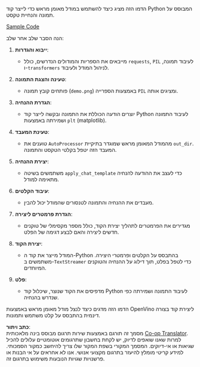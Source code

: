 <!--
CO_OP_TRANSLATOR_METADATA:
{
  "original_hash": "d7d7afa242a4a041ff4193546d4baf16",
  "translation_date": "2025-05-09T20:01:12+00:00",
  "source_file": "md/02.Application/04.Vision/Phi3/E2E_OpenVino_Phi3Vision.md",
  "language_code": "he"
}
-->
הדמו הזה מציג כיצד להשתמש במודל מאומן מראש כדי לייצר קוד Python המבוסס על תמונה והנחיית טקסט.

[Sample Code](../../../../../../code/06.E2E/E2E_OpenVino_Phi3-vision.ipynb)

הנה הסבר שלב אחר שלב:

1. **ייבוא והגדרות**:  
   - מייבאים את הספריות והמודולים הנדרשים, כולל `requests`, `PIL` לעיבוד תמונה, ו-`transformers` לניהול המודל ולעיבוד.

2. **טעינה והצגת התמונה**:  
   - פותחים קובץ תמונה (`demo.png`) באמצעות הספרייה `PIL` ומציגים אותה.

3. **הגדרת ההנחיה**:  
   - יוצרים הודעה הכוללת את התמונה ובקשה לייצר קוד Python לעיבוד התמונה ושמירתה באמצעות `plt` (matplotlib).

4. **טעינת המעבד**:  
   - טוענים את `AutoProcessor` מהמודל המאומן מראש שמוגדר בתיקיית `out_dir`. המעבד הזה יטפל בקלטי הטקסט והתמונה.

5. **יצירת ההנחיה**:  
   - משתמשים בשיטה `apply_chat_template` כדי לעצב את ההודעה להנחיה מתאימה למודל.

6. **עיבוד הקלטים**:  
   - מעבדים את ההנחיה והתמונה לטנסורים שהמודל יכול להבין.

7. **הגדרת פרמטרים ליצירה**:  
   - מגדירים את הפרמטרים לתהליך יצירת הקוד, כולל מספר מקסימלי של טוקנים חדשים ליצירה והאם לבצע דגימה של הפלט.

8. **יצירת הקוד**:  
   - המודל מייצר את קוד ה-Python בהתבסס על הקלטים ופרמטרי היצירה. משתמשים ב-`TextStreamer` כדי לטפל בפלט, תוך דילוג על ההנחיה והטוקנים המיוחדים.

9. **פלט**:  
   - מדפיסים את הקוד שנוצר, שיכלול קוד Python לעיבוד התמונה ושמירתה כפי שנדרש בהנחיה.

הדמו הזה מדגים כיצד לנצל מודל מאומן מראש באמצעות OpenVino ליצירת קוד בצורה דינמית בהתבסס על קלט משתמש ותמונות.

**כתב ויתור**:  
מסמך זה תורגם באמצעות שירות תרגום מבוסס בינה מלאכותית [Co-op Translator](https://github.com/Azure/co-op-translator). למרות שאנו שואפים לדיוק, יש לקחת בחשבון שתרגומים אוטומטיים עלולים להכיל שגיאות או אי-דיוקים. המסמך המקורי בשפת המקור שלו צריך להיחשב כמקור הסמכותי. למידע קריטי מומלץ להיעזר בתרגום מקצועי אנושי. אנו לא אחראים על אי הבנות או פרשנויות שגויות הנובעות משימוש בתרגום זה.